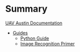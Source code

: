 # Summary

[UAV Austin Documentation](README.md)

- [Guides](guides.md)
  - [Python Guide](guides/python/index.html)
  - [Image Recognition Primer](guides/image-rec/index.html)
